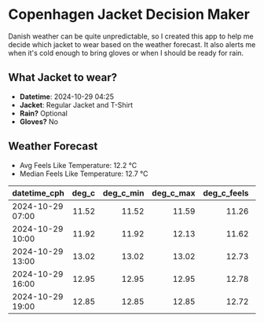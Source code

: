 
# Copenhagen Jacket Decision Maker

Danish weather can be quite unpredictable, so I created this app to help me decide which jacket to wear based on the weather forecast. 
It also alerts me when it's cold enough to bring gloves or when I should be ready for rain.

## What Jacket to wear?

- **Datetime**: 2024-10-29 04:25
- **Jacket**: Regular Jacket and T-Shirt
- **Rain?** Optional
- **Gloves?** No

## Weather Forecast
- Avg Feels Like Temperature: 12.2 °C
- Median Feels Like Temperature: 12.7 °C

| datetime_cph     |   deg_c |   deg_c_min |   deg_c_max |   deg_c_feels | weather   | wind   | rain   |
|:-----------------|--------:|------------:|------------:|--------------:|:----------|:-------|:-------|
| 2024-10-29 07:00 |   11.52 |       11.52 |       11.59 |         11.26 | Clouds    | Low    | None   |
| 2024-10-29 10:00 |   11.92 |       11.92 |       12.13 |         11.62 | Clouds    | Low    | None   |
| 2024-10-29 13:00 |   13.02 |       13.02 |       13.02 |         12.73 | Clouds    | Low    | None   |
| 2024-10-29 16:00 |   12.95 |       12.95 |       12.95 |         12.78 | Clouds    | Low    | None   |
| 2024-10-29 19:00 |   12.85 |       12.85 |       12.85 |         12.72 | Rain      | Low    | Low    |
        